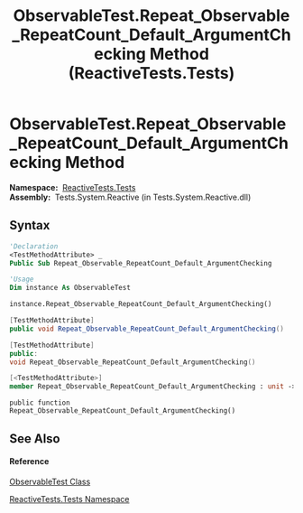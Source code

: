 ﻿---
title: ObservableTest.Repeat_Observable_RepeatCount_Default_ArgumentChecking Method  (ReactiveTests.Tests)
TOCTitle: Repeat_Observable_RepeatCount_Default_ArgumentChecking Method
ms:assetid: M:ReactiveTests.Tests.ObservableTest.Repeat_Observable_RepeatCount_Default_ArgumentChecking
ms:mtpsurl: https://msdn.microsoft.com/en-us/library/reactivetests.tests.observabletest.repeat_observable_repeatcount_default_argumentchecking(v=VS.103)
ms:contentKeyID: 36621084
ms.date: 06/28/2011
mtps_version: v=VS.103
f1_keywords:
- ReactiveTests.Tests.ObservableTest.Repeat_Observable_RepeatCount_Default_ArgumentChecking
dev_langs:
- CSharp
- JScript
- VB
- FSharp
- c++
---

# ObservableTest.Repeat\_Observable\_RepeatCount\_Default\_ArgumentChecking Method

**Namespace:**  [ReactiveTests.Tests](hh289046\(v=vs.103\).md)  
**Assembly:**  Tests.System.Reactive (in Tests.System.Reactive.dll)

## Syntax

``` vb
'Declaration
<TestMethodAttribute> _
Public Sub Repeat_Observable_RepeatCount_Default_ArgumentChecking
```

``` vb
'Usage
Dim instance As ObservableTest

instance.Repeat_Observable_RepeatCount_Default_ArgumentChecking()
```

``` csharp
[TestMethodAttribute]
public void Repeat_Observable_RepeatCount_Default_ArgumentChecking()
```

``` c++
[TestMethodAttribute]
public:
void Repeat_Observable_RepeatCount_Default_ArgumentChecking()
```

``` fsharp
[<TestMethodAttribute>]
member Repeat_Observable_RepeatCount_Default_ArgumentChecking : unit -> unit 
```

``` jscript
public function Repeat_Observable_RepeatCount_Default_ArgumentChecking()
```

## See Also

#### Reference

[ObservableTest Class](hh288687\(v=vs.103\).md)

[ReactiveTests.Tests Namespace](hh289046\(v=vs.103\).md)

